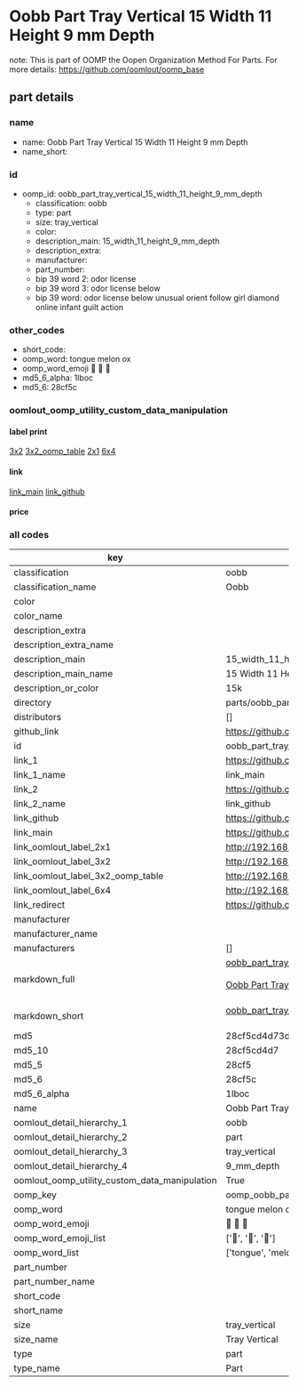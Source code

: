# Oobb Part Tray Vertical 15 Width 11 Height 9 mm Depth  

note: This is part of OOMP the Oopen Organization Method For Parts. For more details: https://github.com/oomlout/oomp_base

##  part details
  







### name
* name: Oobb Part Tray Vertical 15 Width 11 Height 9 mm Depth
* name_short: 
### id
* oomp_id: oobb_part_tray_vertical_15_width_11_height_9_mm_depth
  * classification: oobb
  * type: part
  * size: tray_vertical
  * color: 
  * description_main: 15_width_11_height_9_mm_depth
  * description_extra: 
  * manufacturer: 
  * part_number: 
  * bip 39 word 2: odor license
  * bip 39 word 3: odor license below
  * bip 39 word: odor license below unusual orient follow girl diamond online infant guilt action

### other_codes
* short_code: 
* oomp_word: tongue melon ox
* oomp_word_emoji :tongue: :melon: :ox:
* md5_6_alpha: 1lboc
* md5_6: 28cf5c






### oomlout_oomp_utility_custom_data_manipulation
#### label print
[3x2](http://192.168.1.245:1112/?label=oomp%201lboc)
[3x2_oomp_table](http://192.168.1.108:1112/?label=oomp%201lboc)
[2x1](http://192.168.1.242:1112/?label=oomp%201lboc)
[6x4](http://192.168.1.55:1112/?label=oomp%201lboc)    

#### link

[link_main](https://github.com/oomlout/oomlout_oomp_version_1_messy/tree/main/parts/oobb_part_tray_vertical_15_width_11_height_9_mm_depth) [link_github](https://github.com/oomlout/oomlout_oomp_version_1_messy/tree/main/parts/oobb_part_tray_vertical_15_width_11_height_9_mm_depth)                             

#### price







### all codes 
| key | value |  
| --- | --- |  
| classification | oobb |  
| classification_name | Oobb |  
| color |  |  
| color_name |  |  
| description_extra |  |  
| description_extra_name |  |  
| description_main | 15_width_11_height_9_mm_depth |  
| description_main_name | 15 Width 11 Height 9 mm Depth |  
| description_or_color | 15k |  
| directory | parts/oobb_part_tray_vertical_15_width_11_height_9_mm_depth |  
| distributors | [] |  
| github_link | https://github.com/oomlout/oomlout_oomp_part_src/tree/main/parts/oobb_part_tray_vertical_15_width_11_height_9_mm_depth |  
| id | oobb_part_tray_vertical_15_width_11_height_9_mm_depth |  
| link_1 | https://github.com/oomlout/oomlout_oomp_version_1_messy/tree/main/parts/oobb_part_tray_vertical_15_width_11_height_9_mm_depth |  
| link_1_name | link_main |  
| link_2 | https://github.com/oomlout/oomlout_oomp_version_1_messy/tree/main/parts/oobb_part_tray_vertical_15_width_11_height_9_mm_depth |  
| link_2_name | link_github |  
| link_github | https://github.com/oomlout/oomlout_oomp_version_1_messy/tree/main/parts/oobb_part_tray_vertical_15_width_11_height_9_mm_depth |  
| link_main | https://github.com/oomlout/oomlout_oomp_version_1_messy/tree/main/parts/oobb_part_tray_vertical_15_width_11_height_9_mm_depth |  
| link_oomlout_label_2x1 | http://192.168.1.242:1112/?label=oomp%201lboc |  
| link_oomlout_label_3x2 | http://192.168.1.245:1112/?label=oomp%201lboc |  
| link_oomlout_label_3x2_oomp_table | http://192.168.1.108:1112/?label=oomp%201lboc |  
| link_oomlout_label_6x4 | http://192.168.1.55:1112/?label=oomp%201lboc |  
| link_redirect | https://github.com/oomlout/oomlout_oomp_version_1_messy/tree/main/parts/oobb_part_tray_vertical_15_width_11_height_9_mm_depth |  
| manufacturer |  |  
| manufacturer_name |  |  
| manufacturers | [] |  
| markdown_full | [oobb_part_tray_vertical_15_width_11_height_9_mm_depth](none)<br>[](none)<br>[Oobb Part Tray Vertical 15 Width 11 Height 9 Mm Depth](none)<br><br> |  
| markdown_short | [oobb_part_tray_vertical_15_width_11_height_9_mm_depth](none)<br><br> |  
| md5 | 28cf5cd4d73d2c496ace4ee429a04cc9 |  
| md5_10 | 28cf5cd4d7 |  
| md5_5 | 28cf5 |  
| md5_6 | 28cf5c |  
| md5_6_alpha | 1lboc |  
| name | Oobb Part Tray Vertical 15 Width 11 Height 9 mm Depth |  
| oomlout_detail_hierarchy_1 | oobb |  
| oomlout_detail_hierarchy_2 | part |  
| oomlout_detail_hierarchy_3 | tray_vertical |  
| oomlout_detail_hierarchy_4 | 9_mm_depth |  
| oomlout_oomp_utility_custom_data_manipulation | True |  
| oomp_key | oomp_oobb_part_tray_vertical_15_width_11_height_9_mm_depth |  
| oomp_word | tongue melon ox |  
| oomp_word_emoji | :tongue: :melon: :ox: |  
| oomp_word_emoji_list | [':tongue:', ':melon:', ':ox:'] |  
| oomp_word_list | ['tongue', 'melon', 'ox'] |  
| part_number |  |  
| part_number_name |  |  
| short_code |  |  
| short_name |  |  
| size | tray_vertical |  
| size_name | Tray Vertical |  
| type | part |  
| type_name | Part |  
